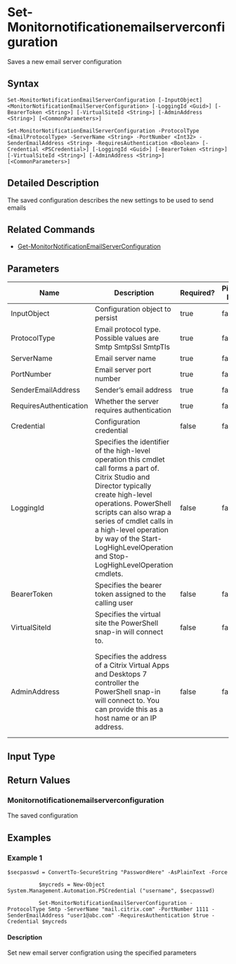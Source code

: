 ﻿
# Set-Monitornotificationemailserverconfiguration
Saves a new email server configuration
## Syntax
```
Set-MonitorNotificationEmailServerConfiguration [-InputObject] <MonitorNotificationEmailServerConfiguration> [-LoggingId <Guid>] [-BearerToken <String>] [-VirtualSiteId <String>] [-AdminAddress <String>] [<CommonParameters>]

Set-MonitorNotificationEmailServerConfiguration -ProtocolType <EmailProtocolType> -ServerName <String> -PortNumber <Int32> -SenderEmailAddress <String> -RequiresAuthentication <Boolean> [-Credential <PSCredential>] [-LoggingId <Guid>] [-BearerToken <String>] [-VirtualSiteId <String>] [-AdminAddress <String>] [<CommonParameters>]
```
## Detailed Description
The saved configuration describes the new settings to be used to send emails


## Related Commands

* [Get-MonitorNotificationEmailServerConfiguration](./Get-MonitorNotificationEmailServerConfiguration/)
## Parameters
| Name   | Description | Required? | Pipeline Input | Default Value |
| --- | --- | --- | --- | --- |
| InputObject | Configuration object to persist | true | false |  |
| ProtocolType | Email protocol type. Possible values are Smtp SmtpSsl SmtpTls | true | false |  |
| ServerName | Email server name | true | false |  |
| PortNumber | Email server port number | true | false |  |
| SenderEmailAddress | Sender’s email address | true | false |  |
| RequiresAuthentication | Whether the server requires authentication | true | false |  |
| Credential | Configuration credential | false | false |  |
| LoggingId | Specifies the identifier of the high-level operation this cmdlet call forms a part of. Citrix Studio and Director typically create high-level operations. PowerShell scripts can also wrap a series of cmdlet calls in a high-level operation by way of the Start-LogHighLevelOperation and Stop-LogHighLevelOperation cmdlets. | false | false |  |
| BearerToken | Specifies the bearer token assigned to the calling user | false | false |  |
| VirtualSiteId | Specifies the virtual site the PowerShell snap-in will connect to. | false | false |  |
| AdminAddress | Specifies the address of a Citrix Virtual Apps and Desktops 7 controller the PowerShell snap-in will connect to. You can provide this as a host name or an IP address. | false | false | Localhost. Once a value is provided by any cmdlet, this value becomes the default. |

## Input Type

### 

## Return Values

### Monitornotificationemailserverconfiguration
The saved configuration
## Examples

### Example 1
```
$secpasswd = ConvertTo-SecureString "PasswordHere" -AsPlainText -Force

          $mycreds = New-Object System.Management.Automation.PSCredential ("username", $secpasswd)

          Set-MonitorNotificationEmailServerConfiguration -ProtocolType Smtp -ServerName "mail.citrix.com" -PortNumber 1111 -SenderEmailAddress "user1@abc.com" -RequiresAuthentication $true -Credential $mycreds
```
#### Description
Set new email server configration using the specified parameters
